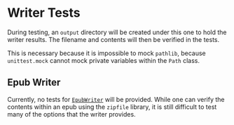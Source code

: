 # Writer Tests

During testing, an `output` directory will be created under this one to hold the writer results. The filename and contents will then be verified in the tests.

This is necessary because it is impossible to mock `pathlib`, because `unittest.mock` cannot mock private variables within the `Path` class. 

## Epub Writer

Currently, no tests for [`EpubWriter`](/novel_tools/writers/epub_writer.py) will be provided. While one can verify the contents within an epub using the `zipfile` library, it is still difficult to test many of the options that the writer provides.